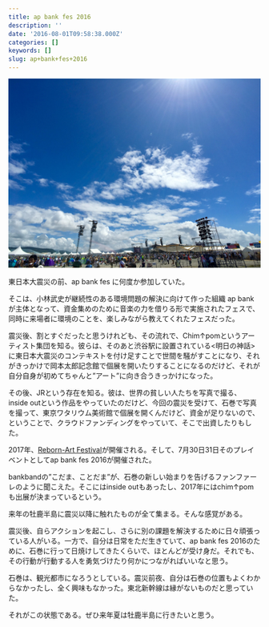 ```yaml
---
title: ap bank fes 2016
description: ''
date: '2016-08-01T09:58:38.000Z'
categories: []
keywords: []
slug: ap+bank+fes+2016
---
```

![](1__C2LmjTzto__tkl5NwVWdUow.jpeg)

東日本大震災の前、ap bank fes に何度か参加していた。

そこは、小林武史が継続性のある環境問題の解決に向けて作った組織 ap bankが主体となって、資金集めのために音楽の力を借りる形で実施されたフェスで、同時に来場者に環境のことを、楽しみながら教えてくれたフェスだった。

震災後、割とすぐだったと思うけれども、その流れで、Chim↑pomというアーティスト集団を知る。彼らは、そのあと渋谷駅に設置されている<明日の神話>に東日本大震災のコンテキストを付け足すことで世間を騒がすことになり、それがきっかけで岡本太郎記念館で個展を開いたりすることになるのだけど、それが自分自身が初めてちゃんと”アート”に向き合うきっかけになった。

その後、JRという存在を知る。彼は、世界の貧しい人たちを写真で撮る、inside outという作品をやっていたのだけど、今回の震災を受けて、石巻で写真を撮って、東京ワタリウム美術館で個展を開くんだけど、資金が足りないので、ということで、クラウドファンディングをやっていて、そこで出資したりもした。

2017年、[Reborn-Art Festival](http://www.reborn-art-fes.jp)が開催される。そして、7月30日31日そのプレイベントとしてap bank fes 2016が開催された。

bankbandの”こだま、ことだま”が、石巻の新しい始まりを告げるファンファーレのように聞こえた。そこにはinside outもあったし、2017年にはchim↑pomも出展が決まっているという。

来年の牡鹿半島に震災以降に触れたものが全て集まる。そんな感覚がある。

震災後、自らアクションを起こし、さらに別の課題を解決するために日々頑張っている人がいる。一方で、自分は日常をただ生きていて、ap bank fes 2016のために、石巻に行って日焼けしてきたくらいで、ほとんどが受け身だ。それでも、その行動が行動する人を勇気づけたり何かにつながればいいなと思う。

石巻は、観光都市になろうとしている。震災前夜、自分は石巻の位置もよくわからなかったし、全く興味もなかった。東北新幹線は縁がないものだと思っていた。

それがこの状態である。ぜひ来年夏は牡鹿半島に行きたいと思う。